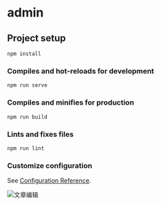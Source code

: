 # admin

## Project setup
```
npm install
```

### Compiles and hot-reloads for development
```
npm run serve
```

### Compiles and minifies for production
```
npm run build
```

### Lints and fixes files
```
npm run lint
```

### Customize configuration
See [Configuration Reference](https://cli.vuejs.org/config/).

![文章编辑](https://user-images.githubusercontent.com/49364130/224303309-16f64fe1-f903-4409-bfeb-5c019a481947.png)
